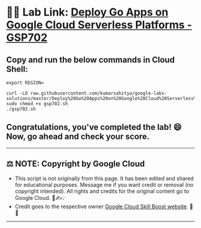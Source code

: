 # 👨‍💻 Lab Link: [Deploy Go Apps on Google Cloud Serverless Platforms - GSP702](https://www.cloudskillsboost.google/games/6064/labs/38619)

## Copy and run the below commands in Cloud Shell:

```
export REGION=
```

```
curl -LO raw.githubusercontent.com/kumarsahitya/google-labs-solutions/master/Deploy%20Go%20Apps%20on%20Google%20Cloud%20Serverless%20Platforms/gsp702.sh
sudo chmod +x gsp702.sh
./gsp702.sh
```


## Congratulations, you've completed the lab! 😄 Now, go ahead and check your score.

---

## ⚖️ NOTE: Copyright by Google Cloud
* This script is not originally from this page. It has been edited and shared for educational purposes. Message me if you want credit or removal (no copyright intended). All rights and credits for the original content go to Google Cloud. 📜✍️💡
* Credit goes to the respective owner [Google Cloud Skill Boost website](https://www.cloudskillsboost.google/). 🙏👑

---
